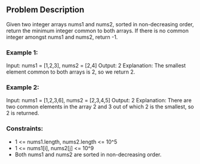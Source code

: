 ## Problem Description

Given two integer arrays nums1 and nums2, sorted in non-decreasing order, return the minimum integer common to both arrays. If there is no common integer amongst nums1 and nums2, return -1.

### Example 1:

Input: nums1 = [1,2,3], nums2 = [2,4]
Output: 2
Explanation: The smallest element common to both arrays is 2, so we return 2.

### Example 2:

Input: nums1 = [1,2,3,6], nums2 = [2,3,4,5]
Output: 2
Explanation: There are two common elements in the array 2 and 3 out of which 2 is the smallest, so 2 is returned.

### Constraints:

- 1 <= nums1.length, nums2.length <= 10^5
- 1 <= nums1[i], nums2[j] <= 10^9
- Both nums1 and nums2 are sorted in non-decreasing order.
